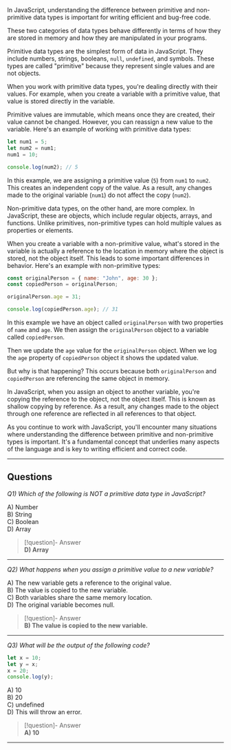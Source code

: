 In JavaScript, understanding the difference between primitive and non-primitive data types is important for writing efficient and bug-free code.

These two categories of data types behave differently in terms of how they are stored in memory and how they are manipulated in your programs.

Primitive data types are the simplest form of data in JavaScript. They include numbers, strings, booleans, `null`, `undefined`, and symbols. These types are called "primitive" because they represent single values and are not objects.

When you work with primitive data types, you're dealing directly with their values. For example, when you create a variable with a primitive value, that value is stored directly in the variable.

Primitive values are immutable, which means once they are created, their value cannot be changed. However, you can reassign a new value to the variable. Here's an example of working with primitive data types:

```js
let num1 = 5;
let num2 = num1;
num1 = 10;

console.log(num2); // 5
```

In this example, we are assigning a primitive value (`5`) from `num1` to `num2`. This creates an independent copy of the value. As a result, any changes made to the original variable (`num1`) do not affect the copy (`num2`).

Non-primitive data types, on the other hand, are more complex. In JavaScript, these are objects, which include regular objects, arrays, and functions. Unlike primitives, non-primitive types can hold multiple values as properties or elements.

When you create a variable with a non-primitive value, what's stored in the variable is actually a reference to the location in memory where the object is stored, not the object itself. This leads to some important differences in behavior. Here's an example with non-primitive types:

```js
const originalPerson = { name: "John", age: 30 };
const copiedPerson = originalPerson;

originalPerson.age = 31;

console.log(copiedPerson.age); // 31
```

In this example we have an object called `originalPerson` with two properties of `name` and `age`. We then assign the `originalPerson` object to a variable called `copiedPerson`.

Then we update the `age` value for the `originalPerson` object. When we log the `age` property of `copiedPerson` object it shows the updated value.

But why is that happening? This occurs because both `originalPerson` and `copiedPerson` are referencing the same object in memory.

In JavaScript, when you assign an object to another variable, you're copying the reference to the object, not the object itself. This is known as shallow copying by reference. As a result, any changes made to the object through one reference are reflected in all references to that object.

As you continue to work with JavaScript, you'll encounter many situations where understanding the difference between primitive and non-primitive types is important. It's a fundamental concept that underlies many aspects of the language and is key to writing efficient and correct code.

---
## Questions

*Q1) Which of the following is NOT a primitive data type in JavaScript?*

A) Number  
B) String  
C) Boolean  
D) Array  

> [!question]- Answer  
> **D) Array**

---

*Q2) What happens when you assign a primitive value to a new variable?*

A) The new variable gets a reference to the original value.  
B) The value is copied to the new variable.  
C) Both variables share the same memory location.  
D) The original variable becomes null.  

> [!question]- Answer  
> **B) The value is copied to the new variable.**

---

*Q3) What will be the output of the following code?*

```js
let x = 10;  
let y = x;  
x = 20;  
console.log(y);
```

A) 10  
B) 20  
C) undefined  
D) This will throw an error.  

> [!question]- Answer  
> **A) 10**

---